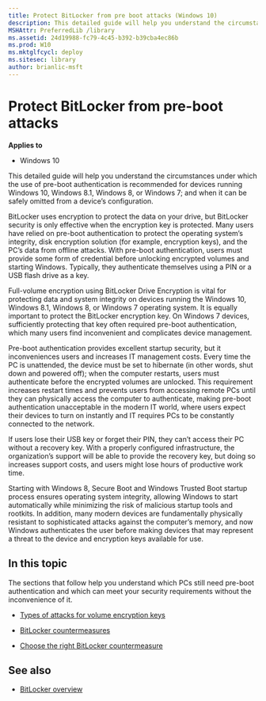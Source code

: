 ```yaml
---
title: Protect BitLocker from pre boot attacks (Windows 10)
description: This detailed guide will help you understand the circumstances under which the use of pre boot authentication is recommended for devices running Windows 10 Windows 8.1 Windows 8 or Windows 7; and when it can be safely omitted from a device’s configuration.
MSHAttr: PreferredLib /library
ms.assetid: 24d19988-fc79-4c45-b392-b39cba4ec86b
ms.prod: W10
ms.mktglfcycl: deploy
ms.sitesec: library
author: brianlic-msft
---
```


# Protect BitLocker from pre-boot attacks


**Applies to**

-   Windows 10

This detailed guide will help you understand the circumstances under which the use of pre-boot authentication is recommended for devices running Windows 10, Windows 8.1, Windows 8, or Windows 7; and when it can be safely omitted from a device’s configuration.

BitLocker uses encryption to protect the data on your drive, but BitLocker security is only effective when the encryption key is protected. Many users have relied on pre-boot authentication to protect the operating system’s integrity, disk encryption solution (for example, encryption keys), and the PC’s data from offline attacks. With pre-boot authentication, users must provide some form of credential before unlocking encrypted volumes and starting Windows. Typically, they authenticate themselves using a PIN or a USB flash drive as a key.

Full-volume encryption using BitLocker Drive Encryption is vital for protecting data and system integrity on devices running the Windows 10, Windows 8.1, Windows 8, or Windows 7 operating system. It is equally important to protect the BitLocker encryption key. On Windows 7 devices, sufficiently protecting that key often required pre-boot authentication, which many users find inconvenient and complicates device management.

Pre-boot authentication provides excellent startup security, but it inconveniences users and increases IT management costs. Every time the PC is unattended, the device must be set to hibernate (in other words, shut down and powered off); when the computer restarts, users must authenticate before the encrypted volumes are unlocked. This requirement increases restart times and prevents users from accessing remote PCs until they can physically access the computer to authenticate, making pre-boot authentication unacceptable in the modern IT world, where users expect their devices to turn on instantly and IT requires PCs to be constantly connected to the network.

If users lose their USB key or forget their PIN, they can’t access their PC without a recovery key. With a properly configured infrastructure, the organization’s support will be able to provide the recovery key, but doing so increases support costs, and users might lose hours of productive work time.

Starting with Windows 8, Secure Boot and Windows Trusted Boot startup process ensures operating system integrity, allowing Windows to start automatically while minimizing the risk of malicious startup tools and rootkits. In addition, many modern devices are fundamentally physically resistant to sophisticated attacks against the computer’s memory, and now Windows authenticates the user before making devices that may represent a threat to the device and encryption keys available for use.

## In this topic


The sections that follow help you understand which PCs still need pre-boot authentication and which can meet your security requirements without the inconvenience of it.

-   [Types of attacks for volume encryption keys](types-of-attacks-for-volume-encryption-keys.md)

-   [BitLocker countermeasures](bitlocker-countermeasures.md)

-   [Choose the right BitLocker countermeasure](choose-the-right-bitlocker-countermeasure.md)

## See also


-   [BitLocker overview](bitlocker-overview-roletech-overview.md)

 

 





